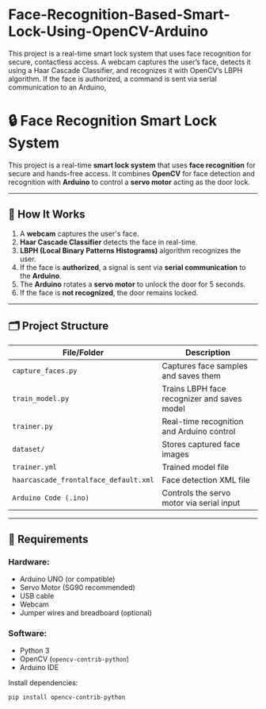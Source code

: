 # Face-Recognition-Based-Smart-Lock-Using-OpenCV-Arduino
This project is a real-time smart lock system that uses face recognition for secure, contactless access. A webcam captures the user’s face, detects it using a Haar Cascade Classifier, and recognizes it with OpenCV’s LBPH algorithm.  If the face is authorized, a command is sent via serial communication to an Arduino,

# 🔒 Face Recognition Smart Lock System

This project is a real-time **smart lock system** that uses **face recognition** for secure and hands-free access. It combines **OpenCV** for face detection and recognition with **Arduino** to control a **servo motor** acting as the door lock.

---

## 🧠 How It Works

1. A **webcam** captures the user's face.
2. **Haar Cascade Classifier** detects the face in real-time.
3. **LBPH (Local Binary Patterns Histograms)** algorithm recognizes the user.
4. If the face is **authorized**, a signal is sent via **serial communication** to the **Arduino**.
5. The **Arduino** rotates a **servo motor** to unlock the door for 5 seconds.
6. If the face is **not recognized**, the door remains locked.

---

## 🗂 Project Structure

| File/Folder           | Description                                  |
|-----------------------|----------------------------------------------|
| `capture_faces.py`    | Captures face samples and saves them         |
| `train_model.py`      | Trains LBPH face recognizer and saves model  |
| `trainer.py`          | Real-time recognition and Arduino control    |
| `dataset/`            | Stores captured face images                  |
| `trainer.yml`         | Trained model file                           |
| `haarcascade_frontalface_default.xml` | Face detection XML file     |
| `Arduino Code (.ino)` | Controls the servo motor via serial input    |

---

## 🔧 Requirements

### Hardware:
- Arduino UNO (or compatible)
- Servo Motor (SG90 recommended)
- USB cable
- Webcam
- Jumper wires and breadboard (optional)

### Software:
- Python 3
- OpenCV (`opencv-contrib-python`)
- Arduino IDE

Install dependencies:

```bash
pip install opencv-contrib-python
